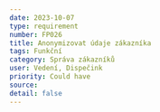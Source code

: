 ```yaml
---
date: 2023-10-07
type: requirement
number: FP026
title: Anonymizovat údaje zákazníka
tags: Funkční
category: Správa zákazníků
user: Vedení, Dispečink
priority: Could have
source: 
detail: false
---
```


